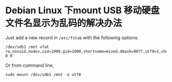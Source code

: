 # Debian Linux 下mount USB 移动硬盘文件名显示为乱码的解决办法

Just add a new record in `/etc/fstab` with the following options:

```
/dev/sdb1 /mnt vfat rw,nosuid,nodev,uid=1000,gid=1000,shortname=mixed,dmask=0077,utf8=1,showexec,flush,uhelper=udisks 0 0`
```

Or from command line,

```
sudo mount /dev/sdb1 /mnt -o utf8
```
